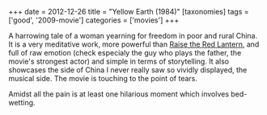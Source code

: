 +++
date = 2012-12-26
title = "Yellow Earth (1984)"
[taxonomies]
tags = ['good', '2009-movie']
categories = ['movies']
+++

A harrowing tale of a woman yearning for freedom in poor and rural
China. It is a very meditative work, more powerful than [Raise the Red
Lantern], and full of raw emotion (check especialy the guy who plays the
father, the movie's strongest actor) and simple in terms of
storytelling. It also showcases the side of China I never really saw so
vividly displayed, the musical side. The movie is touching to the point
of tears.

Amidst all the pain is at least one hilarious moment which involves
bed-wetting.

  [Raise the Red Lantern]: @/recent-movies-2009-05-04.md
